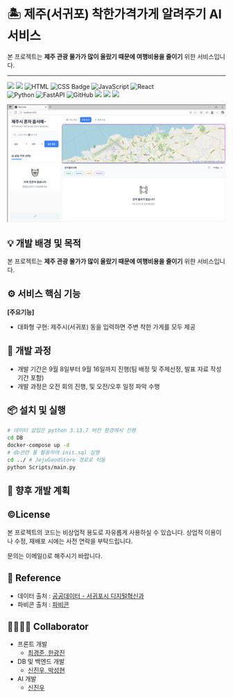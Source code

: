 # 🏝️ 제주(서귀포) 착한가격가게 알려주기 AI 서비스

본 프로젝트는 **제주 관광 물가가 많이 올랐기 때문에 여행비용을 줄이기** 위한 서비스입니다.

---

<div style="display: flex; align-items: center; gap: 8px;">
  <div>
    <img src="https://img.shields.io/badge/Licence-GPL-1177AA.svg?style=flat-round" />
    <img src="https://img.shields.io/badge/Version-0.0.1-1177AA.svg?style=flat-round" />
    <img
        src="https://img.shields.io/badge/HTML-%23E34F26.svg?logo=html5&logoColor=white" alt="HTML" />
    <img
      src="https://img.shields.io/badge/CSS-1572B6?style=flat&logo=CSS&logoColor=white" alt="CSS Badge" />
    <img
    src="https://img.shields.io/badge/JavaScript-%23F7DF1E.svg?logo=javascript&logoColor=black" alt="JavaScript" />
    <img src="https://img.shields.io/badge/react-1177AA?logo=react&logoColor=%2361DAFB" alt="React" />
    <br/>
    <img src="https://img.shields.io/badge/python-3.10.18-1177AA.svg?style=flat-round" alt="Python" />
    <img src="https://img.shields.io/badge/FastAPI-02569B?logo=FastAPI&logoColor=white" alt="FastAPI" />
    <img src="https://img.shields.io/badge/github-%23121011?logo=github&logoColor=white" alt="GitHub" />
    <img src="https://img.shields.io/badge/Docker-1572B6?logo=docker&logoColor=fff" />
    <img src="https://img.shields.io/badge/Docker--Compose-000000?logo=docker&logoColor=white" />
    <img src="https://img.shields.io/badge/MySQL-1572B6?logo=mysql&logoColor=fff" />

  </div>
</div>

![시연](./Source/시연.gif)

## 💡 개발 배경 및 목적

본 프로젝트는 **제주 관광 물가가 많이 올랐기 때문에 여행비용을 줄이기** 위한 서비스입니다.

## ⚙️ 서비스 핵심 기능

**[주요기능]**

- 대화형 구현: 제주시(서귀포) 동을 입력하면 주변 착한 가게를 모두 제공

## 📆 개발 과정

- 개발 기간은 9월 8일부터 9월 16일까지 진행(팀 배정 및 주제선정, 발표 자료 작성 기간 포함)
- 개발 과정은 오전 회의 진행, 및 오전/오후 일정 파악 수행

## 📦 설치 및 실행

```bash
# 데이터 삽입은 python 3.13.7 버전 환경에서 진행
cd DB
docker-compose up -d
# db관련 툴 활용하여 init.sql 실행
cd ../ # JejuGoodStore 경로로 이동
python Scripts/main.py
```

## 🚧 향후 개발 계획

## ©️License

본 프로젝트의 코드는 비상업적 용도로 자유롭게 사용하실 수 있습니다.
상업적 이용이나 수정, 재배포 시에는 사전 연락을 부탁드립니다.

문의는 이메일()로 해주시기 바랍니다.

## 📖 Reference

- 데이터 출처 : [공공데이터 - 서귀포시 디지털혁신과](https://www.data.go.kr/data/15065385/openapi.do)
- 파비콘 출처 : [파비콘](https://www.flaticon.com/kr/free-icons/)

## 👨‍💻👩‍💻 Collaborator

- 프론트 개발
  - [최경준, 한광진](https://github.com/JinwooSean888/GoodStoreProject_Frontend)
- DB 및 백엔드 개발
  - [신진우, 박성현](https://github.com/JinwooSean888/JejuGoodStore_Project)
- AI 개발
  - [신진우](https://github.com/JinwooSean888/JejuGoodStore_Project)
